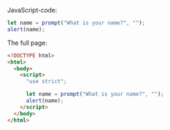 JavaScript-code:

```js demo run
let name = prompt("What is your name?", "");
alert(name);
```

The full page:

```html
<!DOCTYPE html>
<html>
  <body>
    <script>
      "use strict";

      let name = prompt("What is your name?", "");
      alert(name);
    </script>
  </body>
</html>
```
